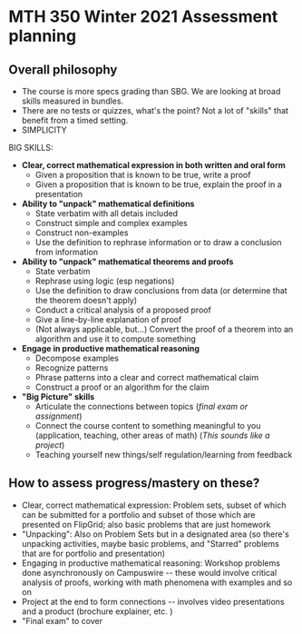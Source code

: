 # MTH 350 Winter 2021 Assessment planning

## Overall philosophy

- The course is more specs grading than SBG. We are looking at broad skills measured in bundles. 
- There are no tests or quizzes, what's the point? Not a lot of "skills" that benefit from a timed setting.
- SIMPLICITY 

BIG SKILLS: 

- **Clear, correct mathematical expression in both written and oral form**
	- Given a proposition that is known to be true, write a proof 
	- Given a proposition that is known to be true, explain the proof in a presentation 
- **Ability to "unpack" mathematical definitions** 
	- State verbatim with all detais included
	- Construct simple and complex examples
	- Construct non-examples
	- Use the definition to rephrase information or to draw a conclusion from information 
- **Ability to "unpack" mathematical theorems and proofs** 
	- State verbatim
	- Rephrase using logic (esp negations) 
	- Use the definition to draw conclusions from data (or determine that the theorem doesn't apply)
	- Conduct a critical analysis of a proposed proof
	- Give a line-by-line explanation of proof 
	- (Not always applicable, but...) Convert the proof of a theorem into an algorithm and use it to compute something
- **Engage in productive mathematical reasoning** 
	- Decompose examples 
	- Recognize patterns
	- Phrase patterns into a clear and correct mathematical claim
	- Construct a proof or an algorithm for the claim 
- **"Big Picture" skills**
	- Articulate the connections between topics (*final exam or assignment*) 
	- Connect the course content to something meaningful to you (application, teaching, other areas of math) (*This sounds like a project*) 
	- Teaching yourself new things/self regulation/learning from feedback 

## How to assess progress/mastery on these? 

- Clear, correct mathematical expression: Problem sets, subset of which can be submitted for a portfolio and subset of those which are presented on FlipGrid; also basic problems that are just homework 
- "Unpacking": Also on Problem Sets but in a designated area (so there's unpacking activities, maybe basic problems, and "Starred" problems that are for portfolio and presentation) 
- Engaging in productive mathematical reasoning:  Workshop problems done asynchronously on Campuswire -- these would involve critical analysis of proofs, working with math phenomena with examples and so on 
- Project at the end to form connections -- involves video presentations and a product (brochure explainer, etc. ) 
- "Final exam" to cover 
<!--stackedit_data:
eyJoaXN0b3J5IjpbNDQ2NjQ2MzMxXX0=
-->